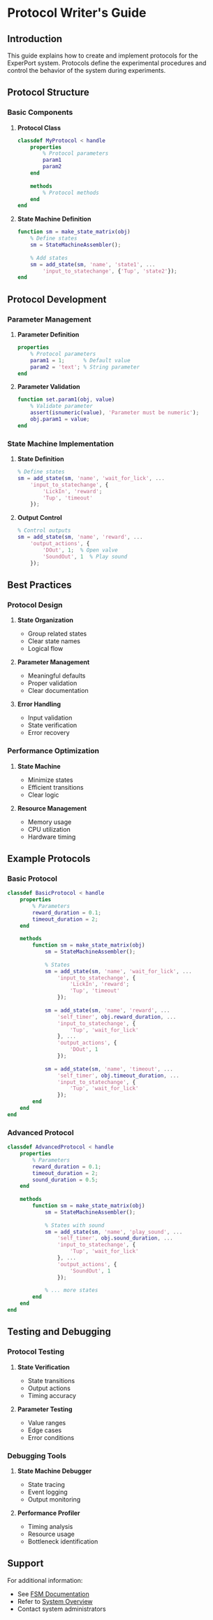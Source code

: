 # Protocol Writer's Guide

## Introduction

This guide explains how to create and implement protocols for the ExperPort system. Protocols define the experimental procedures and control the behavior of the system during experiments.

## Protocol Structure

### Basic Components

1. **Protocol Class**
   ```matlab
   classdef MyProtocol < handle
       properties
           % Protocol parameters
           param1
           param2
       end
       
       methods
           % Protocol methods
       end
   end
   ```

2. **State Machine Definition**
   ```matlab
   function sm = make_state_matrix(obj)
       % Define states
       sm = StateMachineAssembler();
       
       % Add states
       sm = add_state(sm, 'name', 'state1', ...
           'input_to_statechange', {'Tup', 'state2'});
   end
   ```

## Protocol Development

### Parameter Management

1. **Parameter Definition**
   ```matlab
   properties
       % Protocol parameters
       param1 = 1;      % Default value
       param2 = 'text'; % String parameter
   end
   ```

2. **Parameter Validation**
   ```matlab
   function set.param1(obj, value)
       % Validate parameter
       assert(isnumeric(value), 'Parameter must be numeric');
       obj.param1 = value;
   end
   ```

### State Machine Implementation

1. **State Definition**
   ```matlab
   % Define states
   sm = add_state(sm, 'name', 'wait_for_lick', ...
       'input_to_statechange', {
           'LickIn', 'reward';
           'Tup', 'timeout'
       });
   ```

2. **Output Control**
   ```matlab
   % Control outputs
   sm = add_state(sm, 'name', 'reward', ...
       'output_actions', {
           'DOut', 1;  % Open valve
           'SoundOut', 1  % Play sound
       });
   ```

## Best Practices

### Protocol Design

1. **State Organization**
   - Group related states
   - Clear state names
   - Logical flow

2. **Parameter Management**
   - Meaningful defaults
   - Proper validation
   - Clear documentation

3. **Error Handling**
   - Input validation
   - State verification
   - Error recovery

### Performance Optimization

1. **State Machine**
   - Minimize states
   - Efficient transitions
   - Clear logic

2. **Resource Management**
   - Memory usage
   - CPU utilization
   - Hardware timing

## Example Protocols

### Basic Protocol

```matlab
classdef BasicProtocol < handle
    properties
        % Parameters
        reward_duration = 0.1;
        timeout_duration = 2;
    end
    
    methods
        function sm = make_state_matrix(obj)
            sm = StateMachineAssembler();
            
            % States
            sm = add_state(sm, 'name', 'wait_for_lick', ...
                'input_to_statechange', {
                    'LickIn', 'reward';
                    'Tup', 'timeout'
                });
                
            sm = add_state(sm, 'name', 'reward', ...
                'self_timer', obj.reward_duration, ...
                'input_to_statechange', {
                    'Tup', 'wait_for_lick'
                }, ...
                'output_actions', {
                    'DOut', 1
                });
                
            sm = add_state(sm, 'name', 'timeout', ...
                'self_timer', obj.timeout_duration, ...
                'input_to_statechange', {
                    'Tup', 'wait_for_lick'
                });
        end
    end
end
```

### Advanced Protocol

```matlab
classdef AdvancedProtocol < handle
    properties
        % Parameters
        reward_duration = 0.1;
        timeout_duration = 2;
        sound_duration = 0.5;
    end
    
    methods
        function sm = make_state_matrix(obj)
            sm = StateMachineAssembler();
            
            % States with sound
            sm = add_state(sm, 'name', 'play_sound', ...
                'self_timer', obj.sound_duration, ...
                'input_to_statechange', {
                    'Tup', 'wait_for_lick'
                }, ...
                'output_actions', {
                    'SoundOut', 1
                });
                
            % ... more states
        end
    end
end
```

## Testing and Debugging

### Protocol Testing

1. **State Verification**
   - State transitions
   - Output actions
   - Timing accuracy

2. **Parameter Testing**
   - Value ranges
   - Edge cases
   - Error conditions

### Debugging Tools

1. **State Machine Debugger**
   - State tracing
   - Event logging
   - Output monitoring

2. **Performance Profiler**
   - Timing analysis
   - Resource usage
   - Bottleneck identification

## Support

For additional information:
- See [FSM Documentation](../technical/fsm-documentation.md)
- Refer to [System Overview](../architecture/system-overview.md)
- Contact system administrators 